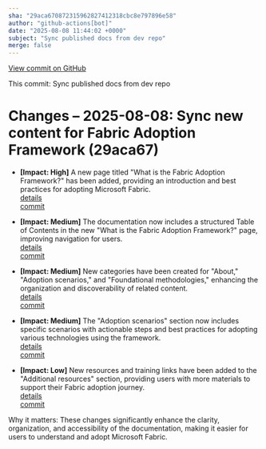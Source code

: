 ```yaml
---
sha: "29aca670872315962827412318cbc8e797896e58"
author: "github-actions[bot]"
date: "2025-08-08 11:44:02 +0000"
subject: "Sync published docs from dev repo"
merge: false
---
```


[View commit on GitHub](https://github.com/TheTrustedAdvisor/FabricAdoptionFramework/commit/29aca670872315962827412318cbc8e797896e58)

This commit: Sync published docs from dev repo

# Changes – 2025-08-08: Sync new content for Fabric Adoption Framework (29aca67)

- **[Impact: High]** A new page titled "What is the Fabric Adoption Framework?" has been added, providing an introduction and best practices for adopting Microsoft Fabric.  
   [details](/docs/about/changes/2025-08-08-what-is-the-fabric-adoption-framework)  
   [commit](https://github.com/TheTrustedAdvisor/FabricAdoptionFramework/commit/29aca670872315962827412318cbc8e797896e58)

- **[Impact: Medium]** The documentation now includes a structured Table of Contents in the new "What is the Fabric Adoption Framework?" page, improving navigation for users.  
   [details](/docs/about/changes/2025-08-08-table-of-contents)  
   [commit](https://github.com/TheTrustedAdvisor/FabricAdoptionFramework/commit/29aca670872315962827412318cbc8e797896e58)

- **[Impact: Medium]** New categories have been created for "About," "Adoption scenarios," and "Foundational methodologies," enhancing the organization and discoverability of related content.  
   [details](/docs/about/changes/2025-08-08-categories)  
   [commit](https://github.com/TheTrustedAdvisor/FabricAdoptionFramework/commit/29aca670872315962827412318cbc8e797896e58)

- **[Impact: Medium]** The "Adoption scenarios" section now includes specific scenarios with actionable steps and best practices for adopting various technologies using the framework.  
   [details](/docs/about/changes/2025-08-08-adoption-scenarios)  
   [commit](https://github.com/TheTrustedAdvisor/FabricAdoptionFramework/commit/29aca670872315962827412318cbc8e797896e58)

- **[Impact: Low]** New resources and training links have been added to the "Additional resources" section, providing users with more materials to support their Fabric adoption journey.  
   [details](/docs/about/changes/2025-08-08-additional-resources)  
   [commit](https://github.com/TheTrustedAdvisor/FabricAdoptionFramework/commit/29aca670872315962827412318cbc8e797896e58)

Why it matters: These changes significantly enhance the clarity, organization, and accessibility of the documentation, making it easier for users to understand and adopt Microsoft Fabric.
